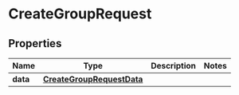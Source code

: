 

# CreateGroupRequest


## Properties

| Name | Type | Description | Notes |
|------------ | ------------- | ------------- | -------------|
|**data** | [**CreateGroupRequestData**](CreateGroupRequestData.md) |  |  |



